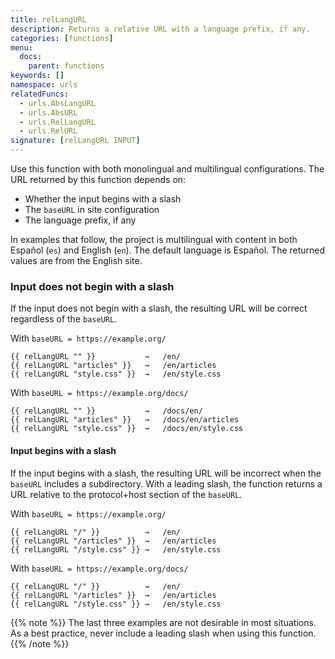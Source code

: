 ```yaml
---
title: relLangURL
description: Returns a relative URL with a language prefix, if any.
categories: [functions]
menu:
  docs:
    parent: functions
keywords: []
namespace: urls
relatedFuncs:
  - urls.AbsLangURL
  - urls.AbsURL 
  - urls.RelLangURL
  - urls.RelURL
signature: [relLangURL INPUT]
---
```


Use this function with both monolingual and multilingual configurations. The URL returned by this function depends on:

- Whether the input begins with a slash
- The `baseURL` in site configuration
- The language prefix, if any

In examples that follow, the project is multilingual with content in both Español (`es`) and English (`en`). The default language is Español. The returned values are from the English site.

### Input does not begin with a slash

If the input does not begin with a slash, the resulting URL will be correct regardless of the `baseURL`.

With `baseURL = https://example.org/`

```go-html-template
{{ relLangURL "" }}           →   /en/
{{ relLangURL "articles" }}   →   /en/articles
{{ relLangURL "style.css" }}  →   /en/style.css
``` 

With `baseURL = https://example.org/docs/`

```go-html-template
{{ relLangURL "" }}           →   /docs/en/
{{ relLangURL "articles" }}   →   /docs/en/articles
{{ relLangURL "style.css" }}  →   /docs/en/style.css
```

#### Input begins with a slash

If the input begins with a slash, the resulting URL will be incorrect when the `baseURL` includes a subdirectory. With a leading slash, the function returns a URL relative to the protocol+host section of the `baseURL`.

With `baseURL = https://example.org/`

```go-html-template
{{ relLangURL "/" }}          →   /en/
{{ relLangURL "/articles" }}  →   /en/articles
{{ relLangURL "/style.css" }} →   /en/style.css
``` 

With `baseURL = https://example.org/docs/`

```go-html-template
{{ relLangURL "/" }}          →   /en/
{{ relLangURL "/articles" }}  →   /en/articles
{{ relLangURL "/style.css" }} →   /en/style.css
```

{{% note %}}
The last three examples are not desirable in most situations. As a best practice, never include a leading slash when using this function.
{{% /note %}}
